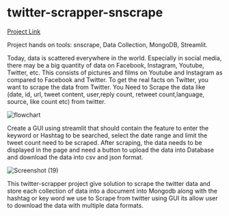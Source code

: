 # twitter-scrapper-snscrape

[Project Link](https://prashanth-githubuser-twitter-scrapper-snscrape-main-8q1csx.streamlit.app/)

Project hands on tools: snscrape, Data Collection, MongoDB, Streamlit.

Today, data is scattered everywhere in the world. Especially in social media, there may be a big quantity of data on Facebook, Instagram, Youtube, Twitter, etc. This consists of pictures and films on Youtube and Instagram as compared to Facebook and Twitter. To get the real facts on Twitter, you want to scrape the data from Twitter. You Need to Scrape the data like (date, id, url, tweet content, user,reply count, retweet count,language, source, like count etc) from twitter.

![flowchart](https://user-images.githubusercontent.com/120344718/227373582-2434b984-3f6e-45f3-880d-8dc9fe62207b.png)


Create a GUI using streamlit that should contain the feature to enter the keyword or Hashtag to be searched, select the date range and limit the tweet count need to be scraped. After scraping, the data needs to be displayed in the page and need a button to upload the data into Database and download the data into csv and json format.


![Screenshot (19)](https://user-images.githubusercontent.com/120344718/227373914-09c922d7-065c-4b2c-b9a6-bd94e4f97ad8.png)


This twitter-scrapper project give solution  to scrape the twitter data and store each collection of data into a document into Mongodb along with the hashtag or key word we use to  Scrape from twitter using GUI its allow user to download the data with multiple data formats.






